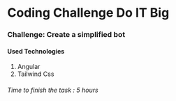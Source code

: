 # Coding Challenge Do IT Big

### Challenge: Create a simplified bot

#### Used Technologies

1. Angular
2. Tailwind Css

###### Time to finish the task : 5 hours
